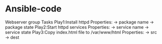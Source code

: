 # Ansible-code

Webserver group
Tasks
    Play1:Install httpd
    Properties:
        -> package name
        -> package state
    Play2:Start httpd services
    Properties:
        -> service name 
        -> service state 
    Play3:Copy index.html file to /var/www/html
    Properties:
        -> src
        -> dest